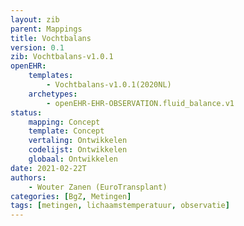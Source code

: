 ```yaml
---
layout: zib
parent: Mappings
title: Vochtbalans
version: 0.1
zib: Vochtbalans-v1.0.1
openEHR:
    templates: 
        - Vochtbalans-v1.0.1(2020NL)
    archetypes: 
        - openEHR-EHR-OBSERVATION.fluid_balance.v1
status:
    mapping: Concept
    template: Concept
    vertaling: Ontwikkelen
    codelijst: Ontwikkelen
    globaal: Ontwikkelen
date: 2021-02-22T
authors:  
    - Wouter Zanen (EuroTransplant) 
categories: [BgZ, Metingen]
tags: [metingen, lichaamstemperatuur, observatie]
---
```



